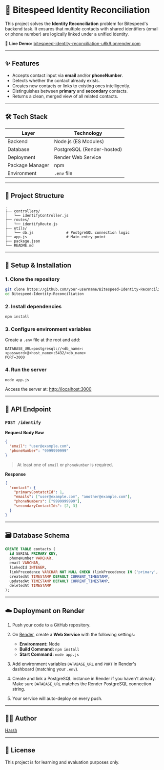 # 🧠 Bitespeed Identity Reconciliation

This project solves the **Identity Reconciliation** problem for Bitespeed's backend task. It ensures that multiple contacts with shared identifiers (email or phone number) are logically linked under a unified identity.

🔗 **Live Demo:** [bitespeed-identity-reconciliation-u6k9.onrender.com](https://bitespeed-identity-reconciliation-u6k9.onrender.com)

---

## ✨ Features

- Accepts contact input via **email** and/or **phoneNumber**.
- Detects whether the contact already exists.
- Creates new contacts or links to existing ones intelligently.
- Distinguishes between **primary** and **secondary** contacts.
- Returns a clean, merged view of all related contacts.

---

## 🛠 Tech Stack

| Layer           | Technology                 |
| --------------- | -------------------------- |
| Backend         | Node.js (ES Modules)       |
| Database        | PostgreSQL (Render-hosted) |
| Deployment      | Render Web Service         |
| Package Manager | npm                        |
| Environment     | `.env` file                |

---

## 📁 Project Structure

```plaintext
.
├── controllers/
│   └── identifyController.js
├── routes/
│   └── identifyRoute.js
├── utils/
│   └── db.js               # PostgreSQL connection logic
├── app.js                  # Main entry point
├── package.json
└── README.md
```

---

## 🚀 Setup & Installation

### 1. Clone the repository

```bash
git clone https://github.com/your-username/Bitespeed-Identity-Reconciliation.git
cd Bitespeed-Identity-Reconciliation
```

### 2. Install dependencies

```bash
npm install
```

### 3. Configure environment variables

Create a `.env` file at the root and add:

```env
DATABASE_URL=postgresql://<db_name>:<password>@<host_name>:5432/<db_name>
PORT=3000
```

### 4. Run the server

```bash
node app.js
```

Access the server at: [http://localhost:3000](http://localhost:3000)

---

## 📨 API Endpoint

### `POST /identify`

**Request Body Raw**

```json
{
  "email": "user@example.com",
  "phoneNumber": "9999999999"
}
```

> At least one of `email` or `phoneNumber` is required.

**Response**

```json
{
  "contact": {
    "primaryContatctId": 1,
    "emails": ["user@example.com", "another@example.com"],
    "phoneNumbers": ["9999999999"],
    "secondaryContactIds": [2, 3]
  }
}
```

---

## 🗃️ Database Schema

```sql
CREATE TABLE contacts (
  id SERIAL PRIMARY KEY,
  phoneNumber VARCHAR,
  email VARCHAR,
  linkedId INTEGER,
  linkPrecedence VARCHAR NOT NULL CHECK (linkPrecedence IN ('primary', 'secondary')) DEFAULT 'primary',
  createdAt TIMESTAMP DEFAULT CURRENT_TIMESTAMP,
  updatedAt TIMESTAMP DEFAULT CURRENT_TIMESTAMP,
  deletedAt TIMESTAMP
);
```

---

## ☁️ Deployment on Render

1. Push your code to a GitHub repository.
2. On [Render](https://render.com/), create a **Web Service** with the following settings:

   - **Environment:** Node
   - **Build Command:** `npm install`
   - **Start Command:** `node app.js`

3. Add environment variables `DATABASE_URL` and `PORT` in Render's dashboard (matching your `.env`).
4. Create and link a PostgreSQL instance in Render if you haven't already. Make sure `DATABASE_URL` matches the Render PostgreSQL connection string.
5. Your service will auto-deploy on every push.

---

## 🙋‍♂️ Author

[Harsh](https://github.com/harzh1)

---

## 📜 License

This project is for learning and evaluation purposes only.
